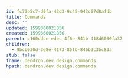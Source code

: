 ```yaml
---
id: fc73e5c7-d0fa-43d3-9c45-943c67d8afdb
title: Commands
desc: ''
updated: 1599360021856
created: 1599360021856
parent: c160ddce-edec-4f6e-841b-418d6030fa37
children:
  - 9bcb030d-3e8e-4173-85fb-846b3c3bc83a
stub: false
fname: dendron.dev.design.commands
hpath: dendron.dev.design.commands
---
```



